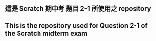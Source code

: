 ## 這是 Scratch 期中考 題目 2-1 所使用之 repository

## This is the repository used for Question 2-1 of the Scratch midterm exam

